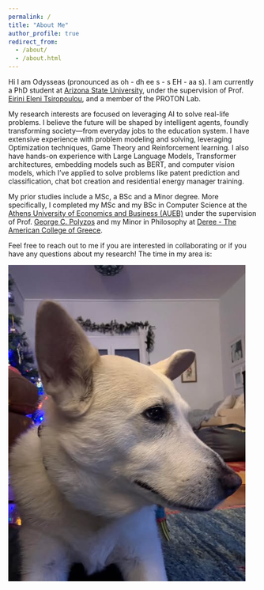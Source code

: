 ```yaml
---
permalink: /
title: "About Me"
author_profile: true
redirect_from: 
  - /about/
  - /about.html
---
```


Hi I am Odysseas (pronounced as oh - dh ee s - s EH - aa s). I am currently a PhD student at [Arizona State University](https://www.asu.edu), under the supervision of Prof. [Eirini Eleni Tsiropoulou](https://sites.google.com/view/eirini-eleni-tsiropoulou/home),  and a member of the PROTON Lab. 

My research interests are focused on leveraging AI to solve real-life problems. I believe the future will be shaped by intelligent agents, foundly transforming society—from everyday jobs to the education system. I have extensive experience with problem modeling and solving, leveraging Optimization techniques, Game Theory and Reinforcement learning. I also have hands-on experience with Large Language Models, Transformer architectures, embedding models such as BERT, and computer vision models, which I’ve applied to solve problems like patent prediction and classification, chat bot creation and residential energy manager training.

My prior studies include a MSc, a BSc and a Minor degree. More specifically, I completed my MSc and my BSc in Computer Science at the [Athens University of Economics and Business (AUEB)](https://aueb.gr/en) under the supervision of Prof. [George C. Polyzos](https://www.aueb.gr/en/faculty_page/polyzos-george) and my Minor in Philosophy at [Deree - The American College of Greece](https://www.acg.edu/).

Feel free to reach out to me if you are interested in collaborating or if you have any questions about my research! The time in my area is: 
<span id="current-time"></span>
<div>
  <script>
    function updateTime() {
      const now = new Date();
      const options = { hour: '2-digit', minute: '2-digit', second: '2-digit', timeZone: 'America/Denver', hour12: true };
      document.getElementById('current-time').textContent = now.toLocaleTimeString('en-US', options);
    }
    setInterval(updateTime, 1000);
    updateTime();
  </script>
</div>

![My Profile Picture](images/alma.jpg)